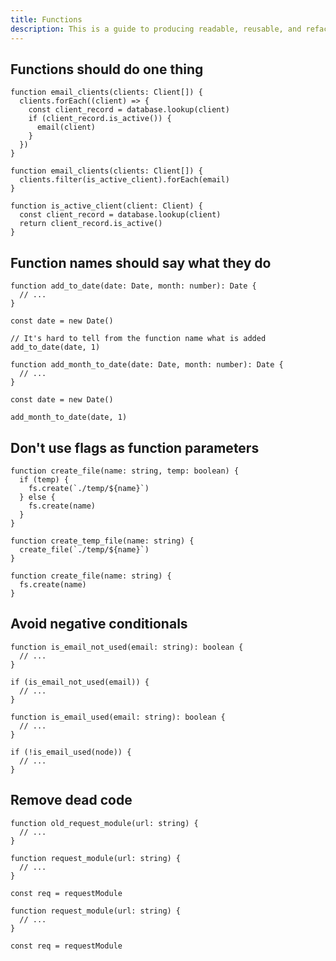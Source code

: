 ```yaml
---
title: Functions
description: This is a guide to producing readable, reusable, and refactorable software for TypeScript.
---
```


## Functions should do one thing

```ts::Bad
function email_clients(clients: Client[]) {
  clients.forEach((client) => {
    const client_record = database.lookup(client)
    if (client_record.is_active()) {
      email(client)
    }
  })
}
```

```ts::Good
function email_clients(clients: Client[]) {
  clients.filter(is_active_client).forEach(email)
}

function is_active_client(client: Client) {
  const client_record = database.lookup(client)
  return client_record.is_active()
}
```

## Function names should say what they do

```ts::Bad
function add_to_date(date: Date, month: number): Date {
  // ...
}

const date = new Date()

// It's hard to tell from the function name what is added
add_to_date(date, 1)
```

```ts::Good
function add_month_to_date(date: Date, month: number): Date {
  // ...
}

const date = new Date()

add_month_to_date(date, 1)
```

## Don't use flags as function parameters

```ts::Bad
function create_file(name: string, temp: boolean) {
  if (temp) {
    fs.create(`./temp/${name}`)
  } else {
    fs.create(name)
  }
}
```

```ts::Good
function create_temp_file(name: string) {
  create_file(`./temp/${name}`)
}

function create_file(name: string) {
  fs.create(name)
}
```

## Avoid negative conditionals

```ts::Bad
function is_email_not_used(email: string): boolean {
  // ...
}

if (is_email_not_used(email)) {
  // ...
}
```

```ts::Good
function is_email_used(email: string): boolean {
  // ...
}

if (!is_email_used(node)) {
  // ...
}
```

## Remove dead code

```ts::Bad
function old_request_module(url: string) {
  // ...
}

function request_module(url: string) {
  // ...
}

const req = requestModule
```

```ts::Good
function request_module(url: string) {
  // ...
}

const req = requestModule
```
